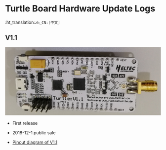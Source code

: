 # Turtle Board  Hardware Update Logs
:ht_translation:`zh_CN:[中文]`
## V1.1

![](img/hardware_update_log/01.png)

- First release
- 2018-12-1 public sale

- [Pinout diagram of V1.1](https://docs.heltec.cn/download/Turtle_Board.pdf)

  


